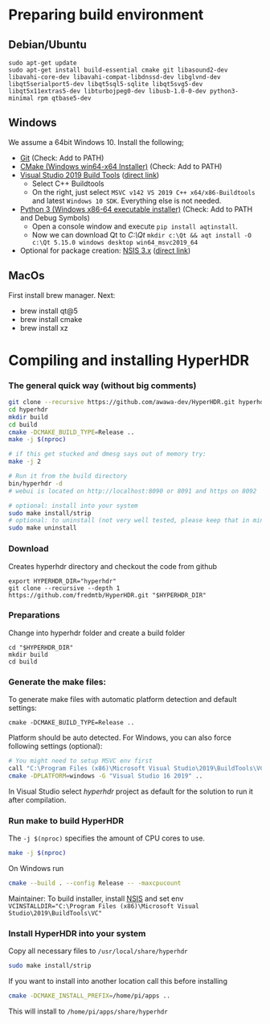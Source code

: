 # Preparing build environment

## Debian/Ubuntu

```
sudo apt-get update
sudo apt-get install build-essential cmake git libasound2-dev libavahi-core-dev libavahi-compat-libdnssd-dev libglvnd-dev libqt5serialport5-dev libqt5sql5-sqlite libqt5svg5-dev libqt5x11extras5-dev libturbojpeg0-dev libusb-1.0-0-dev python3-minimal rpm qtbase5-dev
```

## Windows
We assume a 64bit Windows 10. Install the following;
- [Git](https://git-scm.com/downloads) (Check: Add to PATH)
- [CMake (Windows win64-x64 Installer)](https://cmake.org/download/) (Check: Add to PATH)
- [Visual Studio 2019 Build Tools](https://go.microsoft.com/fwlink/?linkid=840931) ([direct link](https://aka.ms/vs/16/release/vs_buildtools.exe))
  - Select C++ Buildtools
  - On the right, just select `MSVC v142 VS 2019 C++ x64/x86-Buildtools` and latest `Windows 10 SDK`. Everything else is not needed.
- [Python 3 (Windows x86-64 executable installer)](https://www.python.org/downloads/windows/) (Check: Add to PATH and Debug Symbols)
  - Open a console window and execute `pip install aqtinstall`.
  - Now we can download Qt to _C:\Qt_ `mkdir c:\Qt && aqt install -O c:\Qt 5.15.0 windows desktop win64_msvc2019_64`
- Optional for package creation: [NSIS 3.x](https://sourceforge.net/projects/nsis/files/NSIS%203/) ([direct link](https://sourceforge.net/projects/nsis/files/latest/download))

## MacOs
First install brew manager.
Next:
- brew install qt@5
- brew install cmake
- brew install xz

# Compiling and installing HyperHDR

### The general quick way (without big comments)

```bash
git clone --recursive https://github.com/awawa-dev/HyperHDR.git hyperhdr
cd hyperhdr
mkdir build
cd build
cmake -DCMAKE_BUILD_TYPE=Release ..
make -j $(nproc)

# if this get stucked and dmesg says out of memory try:
make -j 2

# Run it from the build directory
bin/hyperhdr -d
# webui is located on http://localhost:8090 or 8091 and https on 8092

# optional: install into your system
sudo make install/strip
# optional: to uninstall (not very well tested, please keep that in mind)
sudo make uninstall
```

### Download
 Creates hyperhdr directory and checkout the code from github

```
export HYPERHDR_DIR="hyperhdr"
git clone --recursive --depth 1 https://github.com/fredmtb/HyperHDR.git "$HYPERHDR_DIR"
```

### Preparations
Change into hyperhdr folder and create a build folder
```
cd "$HYPERHDR_DIR"
mkdir build
cd build
```

### Generate the make files:

To generate make files with automatic platform detection and default settings:

```
cmake -DCMAKE_BUILD_TYPE=Release ..
```

Platform should be auto detected. For Windows, you can also force following settings (optional):

```sh
# You might need to setup MSVC env first
call "C:\Program Files (x86)\Microsoft Visual Studio\2019\BuildTools\VC\Auxiliary\Build\vcvars64.bat"
cmake -DPLATFORM=windows -G "Visual Studio 16 2019" ..
```

In Visual Studio select _hyperhdr_ project as default for the solution to run it after compilation.

### Run make to build HyperHDR

The `-j $(nproc)` specifies the amount of CPU cores to use.
```bash
make -j $(nproc)
```

On Windows run
```bash
cmake --build . --config Release -- -maxcpucount
```
Maintainer: To build installer, install [NSIS](https://nsis.sourceforge.io/Main_Page) and set env `VCINSTALLDIR="C:\Program Files (x86)\Microsoft Visual Studio\2019\BuildTools\VC"`

### Install HyperHDR into your system

Copy all necessary files to ``/usr/local/share/hyperhdr``
```bash
sudo make install/strip
```

If you want to install into another location call this before installing

```bash
cmake -DCMAKE_INSTALL_PREFIX=/home/pi/apps ..
```
This will install to ``/home/pi/apps/share/hyperhdr``

